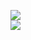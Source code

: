 [![](https://img.shields.io/badge/Made%20With-Github%20Spray-lightgrey.svg?style=for-the-badge&logo=github)](https://github.com/Annihil/github-spray#3015)  
[![](https://i.imgur.com/2DrTn0Z.gif)](https://github.com/Annihil/github-spray)
